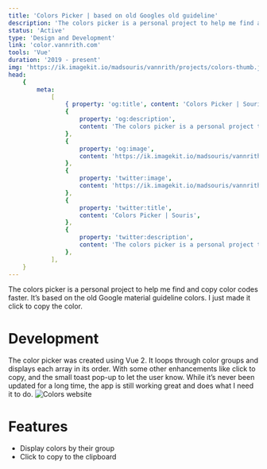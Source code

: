 ```yaml
---
title: 'Colors Picker | based on old Googles old guideline'
description: 'The colors picker is a personal project to help me find and copy color codes faster. It’s based on the old Google material guideline colors. I just made it click to copy the color.'
status: 'Active'
type: 'Design and Development'
link: 'color.vannrith.com'
tools: 'Vue'
duration: '2019 - present'
img: 'https://ik.imagekit.io/madsouris/vannrith/projects/colors-thumb.jpg?tr=w-600'
head:
    {
        meta:
            [
                { property: 'og:title', content: 'Colors Picker | Souris' },
                {
                    property: 'og:description',
                    content: 'The colors picker is a personal project to help me find and copy color codes faster. It’s based on the old Google material guideline colors. I just made it click to copy the color.',
                },
                {
                    property: 'og:image',
                    content: 'https://ik.imagekit.io/madsouris/vannrith/projects/colors-thumb.jpg?tr=w-600',
                },
                {
                    property: 'twitter:image',
                    content: 'https://ik.imagekit.io/madsouris/vannrith/projects/colors-thumb.jpg?tr=w-600',
                },
                {
                    property: 'twitter:title',
                    content: 'Colors Picker | Souris',
                },
                {
                    property: 'twitter:description',
                    content: 'The colors picker is a personal project to help me find and copy color codes faster. It’s based on the old Google material guideline colors. I just made it click to copy the color.',
                },
            ],
    }
---
```


The colors picker is a personal project to help me find and copy color codes faster. It’s based on the old Google material guideline colors. I just made it click to copy the color.

<!--more-->

# Development

The color picker was created using Vue 2. It loops through color groups and displays each array in its order. With some other enhancements like click to copy, and the small toast pop-up to let the user know. While it’s never been updated for a long time, the app is still working great and does what I need it to do.
![Colors website](https://ik.imagekit.io/madsouris/vannrith/projects/colors.png?tr=w=1200)

# Features

-   Display colors by their group
-   Click to copy to the clipboard
